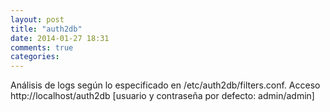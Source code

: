 ```yaml
---
layout: post
title: "auth2db"
date: 2014-01-27 18:31
comments: true
categories: 
---
```

Análisis de logs según lo especificado en /etc/auth2db/filters.conf. Acceso http://localhost/auth2db [usuario y contraseña por defecto: admin/admin]

